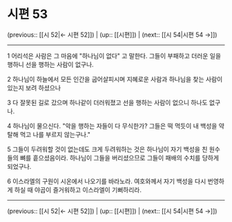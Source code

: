 # 시편 53

(previous:: [[시 52|← 시편 52]]) | (up:: [[시편]]) | (next:: [[시 54|시편 54 →]])

***




1 
어리석은 사람은 그 마음에 "하나님이 없다" 고 말한다. 그들이 부패하고 더러운 일을 행하니 선을 행하는 사람이 없구나. 



2 
하나님이 하늘에서 모든 인간을 굽어살피시며 지혜로운 사람과 하나님을 찾는 사람이 있는지 보려 하셨으나 



3 
다 잘못된 길로 갔으며 하나같이 더러워졌고 선을 행하는 사람이 없으니 하나도 없구나. 



4 
하나님이 물으신다. "악을 행하는 자들이 다 무식한가? 그들은 떡 먹듯이 내 백성을 약탈해 먹고 나를 부르지 않는구나." 



5 
그들이 두려워할 것이 없는데도 크게 두려워하는 것은 하나님이 자기 백성을 친 원수들의 뼈를 흩으셨음이라. 하나님이 그들을 버리셨으므로 그들이 패배의 수치를 당하게 되었구나. 



6 
이스라엘의 구원이 시온에서 나오기를 바라노라. 여호와께서 자기 백성을 다시 번영하게 하실 때 야곱이 즐거워하고 이스라엘이 기뻐하리라.

***

(previous:: [[시 52|← 시편 52]]) | (up:: [[시편]]) | (next:: [[시 54|시편 54 →]])
